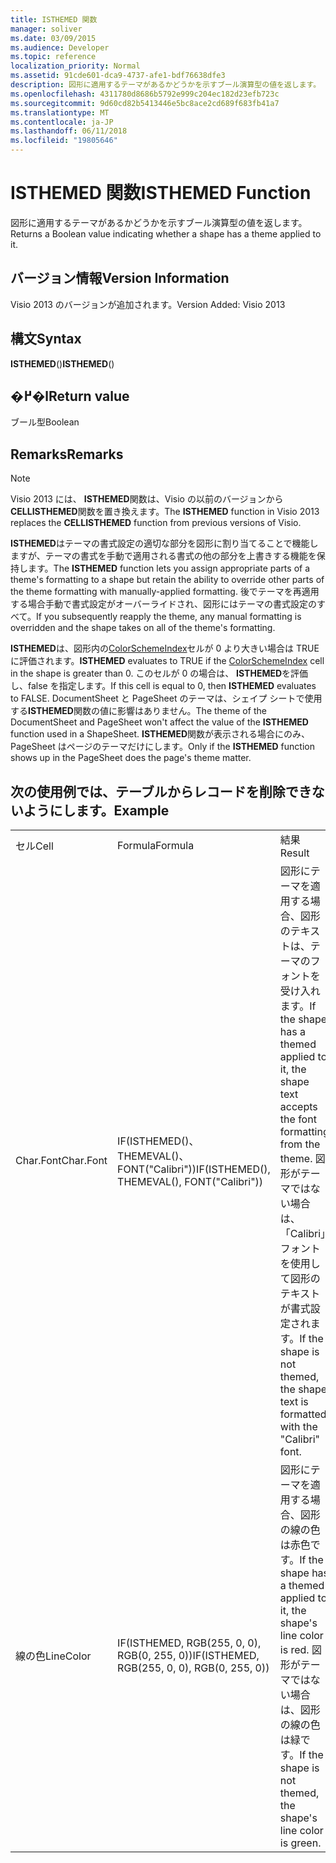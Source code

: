 ```yaml
---
title: ISTHEMED 関数
manager: soliver
ms.date: 03/09/2015
ms.audience: Developer
ms.topic: reference
localization_priority: Normal
ms.assetid: 91cde601-dca9-4737-afe1-bdf76638dfe3
description: 図形に適用するテーマがあるかどうかを示すブール演算型の値を返します。
ms.openlocfilehash: 4311780d8686b5792e999c204ec182d23efb723c
ms.sourcegitcommit: 9d60cd82b5413446e5bc8ace2cd689f683fb41a7
ms.translationtype: MT
ms.contentlocale: ja-JP
ms.lasthandoff: 06/11/2018
ms.locfileid: "19805646"
---
```

# <a name="isthemed-function"></a><span data-ttu-id="ced2e-103">ISTHEMED 関数</span><span class="sxs-lookup"><span data-stu-id="ced2e-103">ISTHEMED Function</span></span>

<span data-ttu-id="ced2e-104">図形に適用するテーマがあるかどうかを示すブール演算型の値を返します。</span><span class="sxs-lookup"><span data-stu-id="ced2e-104">Returns a Boolean value indicating whether a shape has a theme applied to it.</span></span> 
  
## <a name="version-information"></a><span data-ttu-id="ced2e-105">バージョン情報</span><span class="sxs-lookup"><span data-stu-id="ced2e-105">Version Information</span></span>

<span data-ttu-id="ced2e-106">Visio 2013 のバージョンが追加されます。</span><span class="sxs-lookup"><span data-stu-id="ced2e-106">Version Added: Visio 2013</span></span> 
  
## <a name="syntax"></a><span data-ttu-id="ced2e-107">構文</span><span class="sxs-lookup"><span data-stu-id="ced2e-107">Syntax</span></span>

 <span data-ttu-id="ced2e-108">**ISTHEMED**()</span><span class="sxs-lookup"><span data-stu-id="ced2e-108">**ISTHEMED**()</span></span>
  
## <a name="return-value"></a><span data-ttu-id="ced2e-109">�߂�l</span><span class="sxs-lookup"><span data-stu-id="ced2e-109">Return value</span></span>

<span data-ttu-id="ced2e-110">ブール型</span><span class="sxs-lookup"><span data-stu-id="ced2e-110">Boolean</span></span>
  
## <a name="remarks"></a><span data-ttu-id="ced2e-111">Remarks</span><span class="sxs-lookup"><span data-stu-id="ced2e-111">Remarks</span></span>

> [!NOTE]
> <span data-ttu-id="ced2e-112">Visio 2013 には、 **ISTHEMED**関数は、Visio の以前のバージョンから**CELLISTHEMED**関数を置き換えます。</span><span class="sxs-lookup"><span data-stu-id="ced2e-112">The **ISTHEMED** function in Visio 2013 replaces the **CELLISTHEMED** function from previous versions of Visio.</span></span> 
  
<span data-ttu-id="ced2e-113">**ISTHEMED**はテーマの書式設定の適切な部分を図形に割り当てることで機能しますが、テーマの書式を手動で適用される書式の他の部分を上書きする機能を保持します。</span><span class="sxs-lookup"><span data-stu-id="ced2e-113">The **ISTHEMED** function lets you assign appropriate parts of a theme's formatting to a shape but retain the ability to override other parts of the theme formatting with manually-applied formatting.</span></span> <span data-ttu-id="ced2e-114">後でテーマを再適用する場合手動で書式設定がオーバーライドされ、図形にはテーマの書式設定のすべて。</span><span class="sxs-lookup"><span data-stu-id="ced2e-114">If you subsequently reapply the theme, any manual formatting is overridden and the shape takes on all of the theme's formatting.</span></span> 
  
 <span data-ttu-id="ced2e-115">**ISTHEMED**は、図形内の[ColorSchemeIndex](colorschemeindex-cell-theme-properties-section.md)セルが 0 より大きい場合は TRUE に評価されます。</span><span class="sxs-lookup"><span data-stu-id="ced2e-115">**ISTHEMED** evaluates to TRUE if the [ColorSchemeIndex](colorschemeindex-cell-theme-properties-section.md) cell in the shape is greater than 0.</span></span> <span data-ttu-id="ced2e-116">このセルが 0 の場合は、 **ISTHEMED**を評価し、false を指定します。</span><span class="sxs-lookup"><span data-stu-id="ced2e-116">If this cell is equal to 0, then **ISTHEMED** evaluates to FALSE.</span></span> <span data-ttu-id="ced2e-117">DocumentSheet と PageSheet のテーマは、シェイプ シートで使用する**ISTHEMED**関数の値に影響はありません。</span><span class="sxs-lookup"><span data-stu-id="ced2e-117">The theme of the DocumentSheet and PageSheet won't affect the value of the **ISTHEMED** function used in a ShapeSheet.</span></span> <span data-ttu-id="ced2e-118">**ISTHEMED**関数が表示される場合にのみ、PageSheet はページのテーマだけにします。</span><span class="sxs-lookup"><span data-stu-id="ced2e-118">Only if the **ISTHEMED** function shows up in the PageSheet does the page's theme matter.</span></span> 
  
## <a name="example"></a><span data-ttu-id="ced2e-119">次の使用例では、テーブルからレコードを削除できないようにします。</span><span class="sxs-lookup"><span data-stu-id="ced2e-119">Example</span></span>

||||
|:-----|:-----|:-----|
|<span data-ttu-id="ced2e-120">セル</span><span class="sxs-lookup"><span data-stu-id="ced2e-120">Cell</span></span>  <br/> |<span data-ttu-id="ced2e-121">Formula</span><span class="sxs-lookup"><span data-stu-id="ced2e-121">Formula</span></span>  <br/> |<span data-ttu-id="ced2e-122">結果</span><span class="sxs-lookup"><span data-stu-id="ced2e-122">Result</span></span>  <br/> |
|<span data-ttu-id="ced2e-123">Char.Font</span><span class="sxs-lookup"><span data-stu-id="ced2e-123">Char.Font</span></span>  <br/> |<span data-ttu-id="ced2e-124">IF(ISTHEMED()、THEMEVAL()、FONT("Calibri"))</span><span class="sxs-lookup"><span data-stu-id="ced2e-124">IF(ISTHEMED(), THEMEVAL(), FONT("Calibri"))</span></span>  <br/> |<span data-ttu-id="ced2e-125">図形にテーマを適用する場合、図形のテキストは、テーマのフォントを受け入れます。</span><span class="sxs-lookup"><span data-stu-id="ced2e-125">If the shape has a themed applied to it, the shape text accepts the font formatting from the theme.</span></span> <span data-ttu-id="ced2e-126">図形がテーマではない場合は、「Calibri」フォントを使用して図形のテキストが書式設定されます。</span><span class="sxs-lookup"><span data-stu-id="ced2e-126">If the shape is not themed, the shape text is formatted with the "Calibri" font.</span></span>  <br/> |
|<span data-ttu-id="ced2e-127">線の色</span><span class="sxs-lookup"><span data-stu-id="ced2e-127">LineColor</span></span>  <br/> |<span data-ttu-id="ced2e-128">IF(ISTHEMED, RGB(255, 0, 0), RGB(0, 255, 0))</span><span class="sxs-lookup"><span data-stu-id="ced2e-128">IF(ISTHEMED, RGB(255, 0, 0), RGB(0, 255, 0))</span></span>  <br/> |<span data-ttu-id="ced2e-129">図形にテーマを適用する場合、図形の線の色は赤色です。</span><span class="sxs-lookup"><span data-stu-id="ced2e-129">If the shape has a themed applied to it, the shape's line color is red.</span></span> <span data-ttu-id="ced2e-130">図形がテーマではない場合は、図形の線の色は緑です。</span><span class="sxs-lookup"><span data-stu-id="ced2e-130">If the shape is not themed, the shape's line color is green.</span></span>  <br/> |
   

